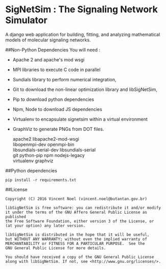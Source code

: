 # SigNetSim : The Signaling Network Simulator

A django web application for building, fitting, and analyzing mathematical models of molecular signaling networks.



##Non-Python Dependencies
You will need :

- Apache 2 and apache's mod wsgi
- MPI libraries to execute C code in parallel
- Sundials library to perform numerical integration,
- Git to download the non-linear optimization library and libSigNetSim,
- Pip to download python dependencies
- Npm, Node to download JS dependencies
- Virtualenv to encapsulate signetsim within a virtual environment
- GraphViz to generate PNGs from DOT files.


	apache2 libapache2-mod-wsgi \
	libopenmpi-dev openmpi-bin \
	libsundials-serial-dev libsundials-serial \
	git python-pip npm nodejs-legacy \
	virtualenv graphviz



##Python dependencies

	pip install -r requirements.txt



##License

	Copyright (C) 2016 Vincent Noel (vincent.noel@butantan.gov.br)

	libSigNetSim is free software: you can redistribute it and/or modify
	it under the terms of the GNU Affero General Public License as published
	the Free Software Foundation, either version 3 of the License, or
	(at your option) any later version.

	libSigNetSim is distributed in the hope that it will be useful,
	but WITHOUT ANY WARRANTY; without even the implied warranty of
	MERCHANTABILITY or FITNESS FOR A PARTICULAR PURPOSE.  See the
	GNU General Public License for more details.

	You should have received a copy of the GNU General Public License
	along with libSigNetSim. If not, see <http://www.gnu.org/licenses/>.
